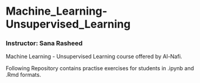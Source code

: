 # Machine_Learning-Unsupervised_Learning
### Instructor: Sana Rasheed

Machine Learning - Unsupervised Learning course offered by Al-Nafi.

Following Repository contains practise exercises for students in .ipynb and .Rmd formats.
